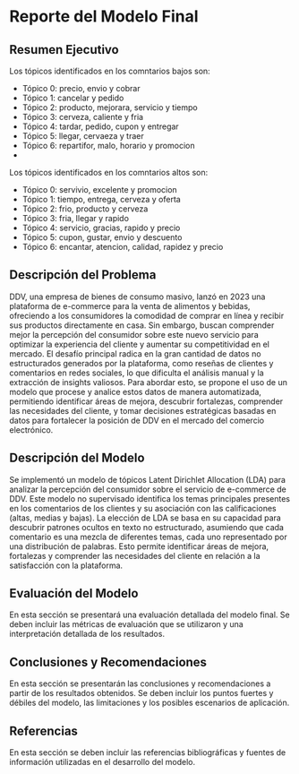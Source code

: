 # Reporte del Modelo Final

## Resumen Ejecutivo
Los tópicos identificados en los comntarios bajos son:
- Tópico 0: precio, envio y cobrar
- Tópico 1: cancelar y pedido
- Tópico 2: producto, mejorara, servicio y tiempo
- Tópico 3: cerveza, caliente y fria
- Tópico 4: tardar, pedido, cupon y entregar
- Tópico 5: llegar, cervaeza y traer
- Tópico 6: repartifor, malo, horario y promocion
- 
Los tópicos identificados en los comntarios altos son:
- Tópico 0: servivio, excelente y promocion
- Tópico 1: tiempo, entrega, cerveza y oferta
- Tópico 2: frio, producto y cerveza
- Tópico 3: fria, llegar y rapido
- Tópico 4: servicio, gracias, rapido  y precio
- Tópico 5: cupon, gustar, envio y descuento
- Tópico 6: encantar, atencion, calidad, rapidez y precio

## Descripción del Problema

DDV, una empresa de bienes de consumo masivo, lanzó en 2023 una plataforma de e-commerce para la venta de alimentos y bebidas, ofreciendo a los consumidores la comodidad de comprar en línea y recibir sus productos directamente en casa. Sin embargo, buscan comprender mejor la percepción del consumidor sobre este nuevo servicio para optimizar la experiencia del cliente y aumentar su competitividad en el mercado. El desafío principal radica en la gran cantidad de datos no estructurados generados por la plataforma, como reseñas de clientes y comentarios en redes sociales, lo que dificulta el análisis manual y la extracción de insights valiosos. Para abordar esto, se propone el uso de un modelo que procese y analice estos datos de manera automatizada, permitiendo identificar áreas de mejora, descubrir fortalezas, comprender las necesidades del cliente, y tomar decisiones estratégicas basadas en datos para fortalecer la posición de DDV en el mercado del comercio electrónico.


## Descripción del Modelo

Se implementó un modelo de tópicos Latent Dirichlet Allocation (LDA) para analizar la percepción del consumidor sobre el servicio de e-commerce de DDV. Este modelo no supervisado identifica los temas principales presentes en los comentarios de los clientes y su asociación con las calificaciones (altas, medias y bajas). La elección de LDA se basa en su capacidad para descubrir patrones ocultos en texto no estructurado, asumiendo que cada comentario es una mezcla de diferentes temas, cada uno representado por una distribución de palabras. Esto permite identificar áreas de mejora, fortalezas y comprender las necesidades del cliente en relación a la satisfacción con la plataforma.

## Evaluación del Modelo

En esta sección se presentará una evaluación detallada del modelo final. Se deben incluir las métricas de evaluación que se utilizaron y una interpretación detallada de los resultados.

## Conclusiones y Recomendaciones

En esta sección se presentarán las conclusiones y recomendaciones a partir de los resultados obtenidos. Se deben incluir los puntos fuertes y débiles del modelo, las limitaciones y los posibles escenarios de aplicación.

## Referencias

En esta sección se deben incluir las referencias bibliográficas y fuentes de información utilizadas en el desarrollo del modelo.
